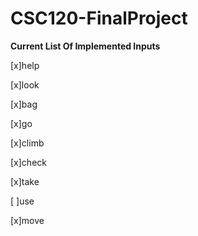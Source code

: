 # CSC120-FinalProject
__Current List Of Implemented Inputs__

[x]help

[x]look 

[x]bag

[x]go

[x]climb

[x]check

[x]take

[ ]use

[x]move